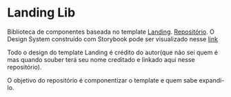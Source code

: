 # Landing Lib

Biblioteca de componentes baseada no template [Landing](https://www.tailwindtoolbox.com/templates/landing-page-demo.php). [Repositório](https://github.com/tailwindtoolbox/Landing-Page). O Design System construído com Storybook pode ser visualizado nesse [link](https://raphaamericano.github.io/landing-lib/)

Todo o design do template Landing é crédito do autor(que não sei quem é mas quando souber terá seu nome creditado e linkado aqui nesse repositório).

O objetivo do repositório é componentizar o template e quem sabe expandi-lo.